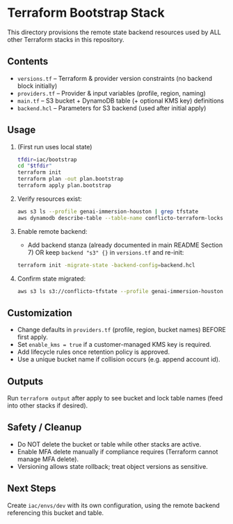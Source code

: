 # Terraform Bootstrap Stack

This directory provisions the remote state backend resources used by ALL other Terraform stacks in this repository.

## Contents

- `versions.tf` – Terraform & provider version constraints (no backend block initially)
- `providers.tf` – Provider & input variables (profile, region, naming)
- `main.tf` – S3 bucket + DynamoDB table (+ optional KMS key) definitions
- `backend.hcl` – Parameters for S3 backend (used after initial apply)

## Usage

1. (First run uses local state)

   ```bash
   tfdir=iac/bootstrap
   cd "$tfdir"
   terraform init
   terraform plan -out plan.bootstrap
   terraform apply plan.bootstrap
   ```

2. Verify resources exist:

   ```bash
   aws s3 ls --profile genai-immersion-houston | grep tfstate
   aws dynamodb describe-table --table-name conflicto-terraform-locks --profile genai-immersion-houston >/dev/null && echo OK
   ```

3. Enable remote backend:

   - Add backend stanza (already documented in main README Section 7) OR keep `backend "s3" {}` in `versions.tf` and re-init:

   ```bash
   terraform init -migrate-state -backend-config=backend.hcl
   ```

4. Confirm state migrated:

   ```bash
   aws s3 ls s3://conflicto-tfstate --profile genai-immersion-houston | grep terraform.tfstate
   ```

## Customization

- Change defaults in `providers.tf` (profile, region, bucket names) BEFORE first apply.
- Set `enable_kms = true` if a customer-managed KMS key is required.
- Add lifecycle rules once retention policy is approved.
- Use a unique bucket name if collision occurs (e.g. append account id).

## Outputs

Run `terraform output` after apply to see bucket and lock table names (feed into other stacks if desired).

## Safety / Cleanup

- Do NOT delete the bucket or table while other stacks are active.
- Enable MFA delete manually if compliance requires (Terraform cannot manage MFA delete).
- Versioning allows state rollback; treat object versions as sensitive.

## Next Steps

Create `iac/envs/dev` with its own configuration, using the remote backend referencing this bucket and table.
